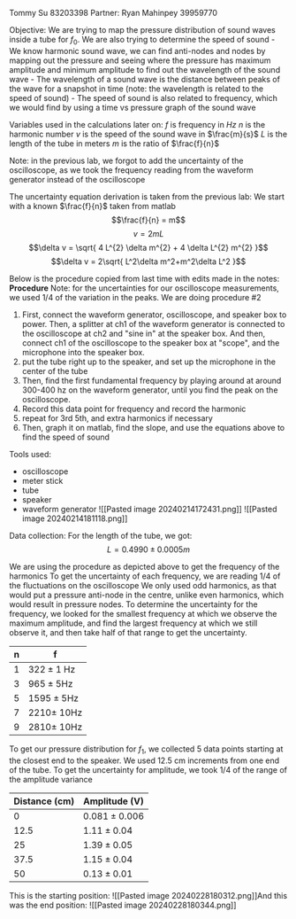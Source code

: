 Tommy Su 83203398
Partner: Ryan Mahinpey 39959770

Objective: We are trying to map the pressure distribution of sound waves inside a tube for $f_{0}$. We are also trying to determine the speed of sound
	- We know harmonic sound wave, we can find anti-nodes and nodes by mapping out the pressure and seeing where the pressure has maximum amplitude and minimum amplitude to find out the wavelength of the sound wave
	- The wavelength of a sound wave is the distance between peaks of the wave for a snapshot in time (note: the wavelength is related to the speed of sound)
	- The speed of sound is also related to frequency, which we would find by using a time vs pressure graph of the sound wave

Variables used in the calculations later on:
$f$ is frequency in $Hz$
$n$ is the harmonic number 
$v$ is the speed of the sound wave in $\frac{m}{s}$
$L$ is the length of the tube in meters
$m$ is the ratio of $\frac{f}{n}$

Note: in the previous lab, we forgot to add the uncertainty of the oscilloscope, as we took the frequency reading from the waveform generator instead of the oscilloscope

The uncertainty equation derivation is taken from the previous lab:
We start with a known $\frac{f}{n}$ taken from matlab
$$\frac{f}{n} = m$$
$$v = 2mL$$
$$\delta v = \sqrt{ 4 L^{2} \delta m^{2} + 4 \delta L^{2} m^{2} }$$
$$\delta v = 2\sqrt{ L^2\delta m^2+m^2\delta L^2 }$$


Below is the procedure copied from last time with edits made in the notes:
**Procedure**
Note: for the uncertainties for our oscilloscope measurements, we used 1/4 of the variation in the peaks.
We are doing procedure #2
1. First, connect the waveform generator, oscilloscope, and speaker box to power. Then, a splitter at ch1 of the waveform generator is connected to the oscilloscope at ch2 and "sine in" at the speaker box. And then, connect ch1 of the oscilloscope to the speaker box at "scope", and the microphone into the speaker box.
2. put the tube right up to the speaker, and set up the microphone in the center of the tube
3. Then, find the first fundamental frequency by playing around at around 300-400 hz on the waveform generator, until you find the peak on the oscilloscope.
4. Record this data point for frequency and record the harmonic
5. repeat for 3rd 5th, and extra harmonics if necessary
6. Then, graph it on matlab, find the slope, and use the equations above to find the speed of sound

Tools used:
- oscilloscope
- meter stick
- tube
- speaker
- waveform generator
![[Pasted image 20240214172431.png]]
![[Pasted image 20240214181118.png]]

Data collection:
For the length of the tube, we got:
$$L = 0.4990\pm 0.0005m$$

We are using the procedure as depicted above to get the frequency of the harmonics
To get the uncertainty of each frequency, we are reading 1/4 of the fluctuations on the oscilloscope
We only used odd harmonics, as that would put a pressure anti-node in the centre, unlike even harmonics, which would result in pressure nodes.
To determine the uncertainty for the frequency, we looked for the smallest frequency at which we observe the maximum amplitude, and find the largest frequency at which we still observe it, and then take half of that range to get the uncertainty.

| n   | f                       |
| --- | ----------------------- |
| 1   | $322\pm 1$ $\text{Hz}$  |
| 3   | $965\pm 5 \text{Hz}$    |
| 5   | $1595\pm 5\text{Hz}$    |
| 7   | $2210\pm$ $10\text{Hz}$ |
| 9   | $2810\pm$ $10\text{Hz}$ |
To get our pressure distribution for $f_{1}$, we collected 5 data points starting at the closest end to the speaker. We used 12.5 cm increments from one end of the tube.
To get the uncertainty for amplitude, we took 1/4 of the range of the amplitude variance

| Distance (cm) | Amplitude (V)    |
| ------------- | ---------------- |
| 0             | $0.081\pm 0.006$ |
| 12.5          | $1.11\pm 0.04$   |
| 25            | $1.39\pm 0.05$   |
| 37.5          | $1.15\pm 0.04$   |
| 50            | $0.13\pm 0.01$   |


This is the starting position:
![[Pasted image 20240228180312.png]]And this was the end position:
![[Pasted image 20240228180344.png]]